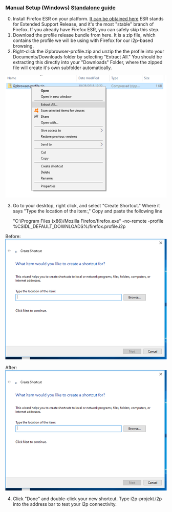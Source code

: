 
### Manual Setup (Windows) [Standalone guide](MANUAL.md)

  0. Install Firefox ESR on your platform. [It can be obtained here](https://www.mozilla.org/en-US/firefox/organizations/)
  ESR stands for Extended Support Release, and it's the most "stable" branch of
  Firefox. If you already have Firefox ESR, you can safely skip this step.
  1. Download the profile release bundle from here. It is a zip file, which
  contains the profile we will be using with Firefox for our i2p-based browsing.
  2. Right-click the i2pbrowser-profile.zip and unzip the the profile into your
  Documents/Downloads folder by selecting "Extract All." You should be
  extracting this directly into your "Downloads" Folder, where the zipped file
  will create it's own subfolder automatically.

![Figure A: Extract All](images/extractall.png)

  3. Go to your desktop, right click, and select "Create Shortcut." Where it
  says "Type the location of the item:," Copy and paste the following line

        "C:\Program Files (x86)/Mozilla Firefox/firefox.exe" -no-remote -profile %CSIDL_DEFAULT_DOWNLOADS%/firefox.profile.i2p

Before:
![Figure B: Create Shortcut](images/shortcut.png)

After:
![Figure C: Create Shortcut](images/shortcut.png)

  4. Click "Done" and double-click your new shortcut. Type i2p-projekt.i2p into
  the address bar to test your i2p connectivity.
